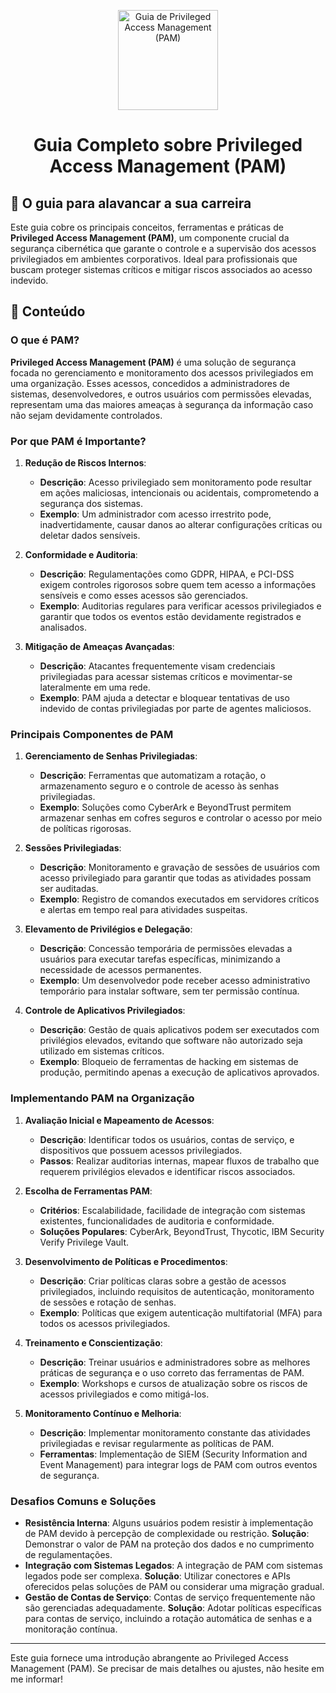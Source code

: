 <p align="center">
  <a href="https://www.example.com/images/pam.png">
    <img src="./images/guia.png" alt="Guia de Privileged Access Management (PAM)" width="160" height="160">
  </a>
  <h1 align="center">Guia Completo sobre Privileged Access Management (PAM)</h1>
</p>

## :dart: O guia para alavancar a sua carreira

Este guia cobre os principais conceitos, ferramentas e práticas de **Privileged Access Management (PAM)**, um componente crucial da segurança cibernética que garante o controle e a supervisão dos acessos privilegiados em ambientes corporativos. Ideal para profissionais que buscam proteger sistemas críticos e mitigar riscos associados ao acesso indevido.

## :dart: Conteúdo

### O que é PAM?

**Privileged Access Management (PAM)** é uma solução de segurança focada no gerenciamento e monitoramento dos acessos privilegiados em uma organização. Esses acessos, concedidos a administradores de sistemas, desenvolvedores, e outros usuários com permissões elevadas, representam uma das maiores ameaças à segurança da informação caso não sejam devidamente controlados.

### Por que PAM é Importante?

1. **Redução de Riscos Internos**:
   - **Descrição**: Acesso privilegiado sem monitoramento pode resultar em ações maliciosas, intencionais ou acidentais, comprometendo a segurança dos sistemas.
   - **Exemplo**: Um administrador com acesso irrestrito pode, inadvertidamente, causar danos ao alterar configurações críticas ou deletar dados sensíveis.

2. **Conformidade e Auditoria**:
   - **Descrição**: Regulamentações como GDPR, HIPAA, e PCI-DSS exigem controles rigorosos sobre quem tem acesso a informações sensíveis e como esses acessos são gerenciados.
   - **Exemplo**: Auditorias regulares para verificar acessos privilegiados e garantir que todos os eventos estão devidamente registrados e analisados.

3. **Mitigação de Ameaças Avançadas**:
   - **Descrição**: Atacantes frequentemente visam credenciais privilegiadas para acessar sistemas críticos e movimentar-se lateralmente em uma rede.
   - **Exemplo**: PAM ajuda a detectar e bloquear tentativas de uso indevido de contas privilegiadas por parte de agentes maliciosos.

### Principais Componentes de PAM

1. **Gerenciamento de Senhas Privilegiadas**:
   - **Descrição**: Ferramentas que automatizam a rotação, o armazenamento seguro e o controle de acesso às senhas privilegiadas.
   - **Exemplo**: Soluções como CyberArk e BeyondTrust permitem armazenar senhas em cofres seguros e controlar o acesso por meio de políticas rigorosas.

2. **Sessões Privilegiadas**:
   - **Descrição**: Monitoramento e gravação de sessões de usuários com acesso privilegiado para garantir que todas as atividades possam ser auditadas.
   - **Exemplo**: Registro de comandos executados em servidores críticos e alertas em tempo real para atividades suspeitas.

3. **Elevamento de Privilégios e Delegação**:
   - **Descrição**: Concessão temporária de permissões elevadas a usuários para executar tarefas específicas, minimizando a necessidade de acessos permanentes.
   - **Exemplo**: Um desenvolvedor pode receber acesso administrativo temporário para instalar software, sem ter permissão contínua.

4. **Controle de Aplicativos Privilegiados**:
   - **Descrição**: Gestão de quais aplicativos podem ser executados com privilégios elevados, evitando que software não autorizado seja utilizado em sistemas críticos.
   - **Exemplo**: Bloqueio de ferramentas de hacking em sistemas de produção, permitindo apenas a execução de aplicativos aprovados.

### Implementando PAM na Organização

1. **Avaliação Inicial e Mapeamento de Acessos**:
   - **Descrição**: Identificar todos os usuários, contas de serviço, e dispositivos que possuem acessos privilegiados.
   - **Passos**: Realizar auditorias internas, mapear fluxos de trabalho que requerem privilégios elevados e identificar riscos associados.

2. **Escolha de Ferramentas PAM**:
   - **Critérios**: Escalabilidade, facilidade de integração com sistemas existentes, funcionalidades de auditoria e conformidade.
   - **Soluções Populares**: CyberArk, BeyondTrust, Thycotic, IBM Security Verify Privilege Vault.

3. **Desenvolvimento de Políticas e Procedimentos**:
   - **Descrição**: Criar políticas claras sobre a gestão de acessos privilegiados, incluindo requisitos de autenticação, monitoramento de sessões e rotação de senhas.
   - **Exemplo**: Políticas que exigem autenticação multifatorial (MFA) para todos os acessos privilegiados.

4. **Treinamento e Conscientização**:
   - **Descrição**: Treinar usuários e administradores sobre as melhores práticas de segurança e o uso correto das ferramentas de PAM.
   - **Exemplo**: Workshops e cursos de atualização sobre os riscos de acessos privilegiados e como mitigá-los.

5. **Monitoramento Contínuo e Melhoria**:
   - **Descrição**: Implementar monitoramento constante das atividades privilegiadas e revisar regularmente as políticas de PAM.
   - **Ferramentas**: Implementação de SIEM (Security Information and Event Management) para integrar logs de PAM com outros eventos de segurança.

### Desafios Comuns e Soluções

- **Resistência Interna**: Alguns usuários podem resistir à implementação de PAM devido à percepção de complexidade ou restrição. **Solução**: Demonstrar o valor de PAM na proteção dos dados e no cumprimento de regulamentações.
- **Integração com Sistemas Legados**: A integração de PAM com sistemas legados pode ser complexa. **Solução**: Utilizar conectores e APIs oferecidos pelas soluções de PAM ou considerar uma migração gradual.
- **Gestão de Contas de Serviço**: Contas de serviço frequentemente não são gerenciadas adequadamente. **Solução**: Adotar políticas específicas para contas de serviço, incluindo a rotação automática de senhas e a monitoração contínua.

---

Este guia fornece uma introdução abrangente ao Privileged Access Management (PAM). Se precisar de mais detalhes ou ajustes, não hesite em me informar!
